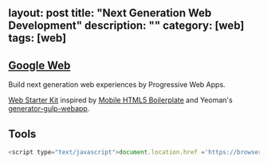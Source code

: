 layout: post
title: "Next Generation Web Development"
description: ""
category: [web]
tags: [web]
---

## [Google Web](https://developers.google.com/web/)

Build next generation web experiences by Progressive Web Apps.

[Web Starter Kit](https://developers.google.com/web/tools/starter-kit/) inspired by [Mobile HTML5 Boilerplate](https://html5boilerplate.com/mobile/) and Yeoman's [generator-gulp-webapp](https://github.com/yeoman/generator-webapp).

## Tools

```javascript
<script type="text/javascript">document.location.href ='https://browser-update.org/update.html'</script>
```
